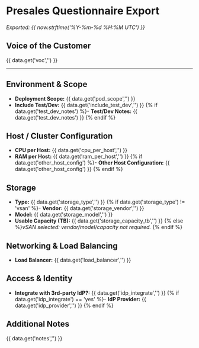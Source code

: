 
# Presales Questionnaire Export

_Exported: {{ now.strftime('%Y-%m-%d %H:%M UTC') }}_

## Voice of the Customer
{{ data.get('voc','') }}

---

## Environment & Scope
- **Deployment Scope:** {{ data.get('pod_scope','') }}
- **Include Test/Dev:** {{ data.get('include_test_dev','') }}
{% if data.get('test_dev_notes') %}- **Test/Dev Notes:** {{ data.get('test_dev_notes') }}
{% endif %}

## Host / Cluster Configuration
- **CPU per Host:** {{ data.get('cpu_per_host','') }}
- **RAM per Host:** {{ data.get('ram_per_host','') }}
{% if data.get('other_host_config') %}- **Other Host Configuration:** {{ data.get('other_host_config') }}
{% endif %}

## Storage
- **Type:** {{ data.get('storage_type','') }}
{% if data.get('storage_type') != 'vsan' %}- **Vendor:** {{ data.get('storage_vendor','') }}
- **Model:** {{ data.get('storage_model','') }}
- **Usable Capacity (TB):** {{ data.get('storage_capacity_tb','') }}
{% else %}_vSAN selected: vendor/model/capacity not required._
{% endif %}

## Networking & Load Balancing
- **Load Balancer:** {{ data.get('load_balancer','') }}

## Access & Identity
- **Integrate with 3rd-party IdP?:** {{ data.get('idp_integrate','') }}
{% if data.get('idp_integrate') == 'yes' %}- **IdP Provider:** {{ data.get('idp_provider','') }}
{% endif %}

## Additional Notes
{{ data.get('notes','') }}
